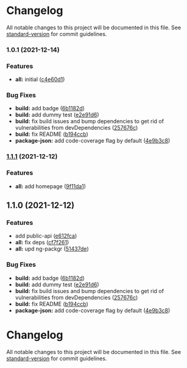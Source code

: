 # Changelog

All notable changes to this project will be documented in this file. See [standard-version](https://github.com/conventional-changelog/standard-version) for commit guidelines.

### 1.0.1 (2021-12-14)

### Features

-   **all:** initial ([c4e60d1](https://github.com/TinkoffCreditSystems/tui-ngrx-forms-adapter/commit/c4e60d11776ec8c8cd852a4e3b4dbd03c1447bfe))

### Bug Fixes

-   **build:** add badge ([6b1182d](https://github.com/TinkoffCreditSystems/tui-ngrx-forms-adapter/commit/6b1182d4de356a303654d542cd61515baa1b41b3))
-   **build:** add dummy test ([e2e91d6](https://github.com/TinkoffCreditSystems/tui-ngrx-forms-adapter/commit/e2e91d687332aa8d8237722645ca6ada1fb6a85e))
-   **build:** fix build issues and bump dependencies to get rid of vulnerabilities from devDependencies ([257676c](https://github.com/TinkoffCreditSystems/tui-ngrx-forms-adapter/commit/257676c68394e2dbce307367fa384d411bea0147))
-   **build:** fix README ([b194ccb](https://github.com/TinkoffCreditSystems/tui-ngrx-forms-adapter/commit/b194ccb72ec77c7aba60b7695163aecbfeae9f95))
-   **package-json:** add code-coverage flag by default ([4e9b3c8](https://github.com/TinkoffCreditSystems/tui-ngrx-forms-adapter/commit/4e9b3c8bdfc3da1b3ff5f81ec14842ae8359eeda))

### [1.1.1](https://github.com/TinkoffCreditSystems/tui-ngrx-forms-adapter/compare/v1.1.0...v1.1.1) (2021-12-12)

### Features

-   **all:** add homepage ([9f11da1](https://github.com/TinkoffCreditSystems/tui-ngrx-forms-adapter/commit/9f11da133795ee1072139b25b9255a63463e3e5b))

## 1.1.0 (2021-12-12)

### Features

-   add public-api ([e612fca](https://github.com/TinkoffCreditSystems/tui-ngrx-forms-adapter/commit/e612fca79139a5c8e106aa153e4c5db29b051a6f))
-   **all:** fix deps ([cf7f261](https://github.com/TinkoffCreditSystems/tui-ngrx-forms-adapter/commit/cf7f261b2f0133c9870851a832c6b2042ce4ac27))
-   **all:** upd ng-packgr ([51437de](https://github.com/TinkoffCreditSystems/tui-ngrx-forms-adapter/commit/51437de50c17d2931030d21348e8e213d1ced406))

### Bug Fixes

-   **build:** add badge ([6b1182d](https://github.com/TinkoffCreditSystems/tui-ngrx-forms-adapter/commit/6b1182d4de356a303654d542cd61515baa1b41b3))
-   **build:** add dummy test ([e2e91d6](https://github.com/TinkoffCreditSystems/tui-ngrx-forms-adapter/commit/e2e91d687332aa8d8237722645ca6ada1fb6a85e))
-   **build:** fix build issues and bump dependencies to get rid of vulnerabilities from devDependencies ([257676c](https://github.com/TinkoffCreditSystems/tui-ngrx-forms-adapter/commit/257676c68394e2dbce307367fa384d411bea0147))
-   **build:** fix README ([b194ccb](https://github.com/TinkoffCreditSystems/tui-ngrx-forms-adapter/commit/b194ccb72ec77c7aba60b7695163aecbfeae9f95))
-   **package-json:** add code-coverage flag by default ([4e9b3c8](https://github.com/TinkoffCreditSystems/tui-ngrx-forms-adapter/commit/4e9b3c8bdfc3da1b3ff5f81ec14842ae8359eeda))

# Changelog

All notable changes to this project will be documented in this file. See [standard-version](https://github.com/conventional-changelog/standard-version) for commit guidelines.
